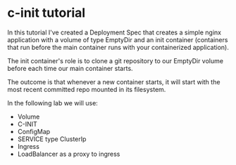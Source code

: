 # c-init tutorial

In this tutorial I've created a Deployment Spec that creates a simple nginx application with a volume of type EmptyDir and an init container (containers that run before the main container runs with your containerized application).

The init container's role is to clone a git repository to our EmptyDir volume before each time our main container starts.

The outcome is that whenever a new container starts, it will start with the most recent committed repo mounted in its filesystem.

In the following lab we will use:

* Volume
* C-INIT
* ConfigMap
* SERVICE type ClusterIp
* Ingress
* LoadBalancer as a proxy to ingress
 



